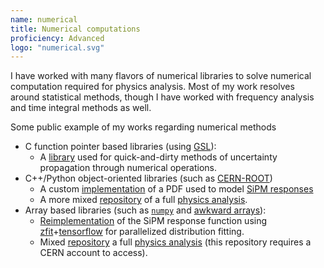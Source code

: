 ```yaml
---
name: numerical
title: Numerical computations
proficiency: Advanced
logo: "numerical.svg"
---
```


I have worked with many flavors of numerical libraries to solve numerical
computation required for physics analysis. Most of my work resolves around
statistical methods, though I have worked with frequency analysis and time
integral methods as well.

Some public example of my works regarding numerical methods

- C function pointer based libraries (using [GSL][gsl]):
  - A [library][unc] used for quick-and-dirty methods of uncertainty
    propagation through numerical operations.
- C++/Python object-oriented libraries (such as [CERN-ROOT][root])
  - A custom [implementation][sipm-oop] of a PDF used to model [SiPM
    responses][sipm-paper]
  - A more mixed [repository][tstar-code] of a full [physics
    analysis][tstar-paper].
- Array based libraries (such as [`numpy`][numpy] and [awkward
  arrays][awkward]):
  - [Reimplementation][sipm-arr] of the SiPM response function using
    [zfit][zfit]+[tensorflow][tensorflow] for parallelized distribution
    fitting.
  - Mixed [repository][emj-code] a full [physics analysis][emj-paper] (this
    repository requires a CERN account to access).

[gsl]: https://www.gnu.org/software/gsl/
[unc]: https://github.com/yimuchen/UserUtils/tree/master/MathUtils
[sipm-paper]: http://arxiv.org/pdf/1609.01181
[sipm-oop]: https://github.com/UMDCMS/SiPMCalib
[sipm-arr]: https://github.com/UMDCMS/sipmpdf
[root]: https://root.cern/
[numpy]: https://numpy.org/
[awkward]: https://awkward-array.org/doc/main/
[tstar-code]: https://github.com/NTUHEP-Tstar
[tstar-paper]: https://cds.cern.ch/record/2273911
[zfit]: https://github.com/zfit/zfit
[tensorflow]: https://www.tensorflow.org/
[emj-code]: https://gitlab.cern.ch/cms-emj/EMJAnalysis
[emj-paper]: https://arxiv.org/abs/2403.01556
